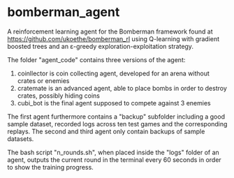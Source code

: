 # bomberman_agent
A reinforcement learning agent for the Bomberman framework found at https://github.com/ukoethe/bomberman_rl
using Q-learning with gradient boosted trees and an ε-greedy exploration-exploitation strategy.

The folder "agent_code" contains three versions of the agent:
1. coinllector is coin collecting agent, developed for an arena without crates or enemies
2. cratemate is an advanced agent, able to place bombs in order to destroy crates, possibly hiding coins
3. cubi_bot is the final agent supposed to compete against 3 enemies

The first agent furthermore contains a "backup" subfolder including a good sample dataset,
recorded logs across ten test games and the corresponding replays. The second and third agent only contain backups of sample datasets.

The bash script "n_rounds.sh", when placed inside the "logs" folder of an agent, outputs the current round in the terminal every 60 seconds in order to show the training progress.
